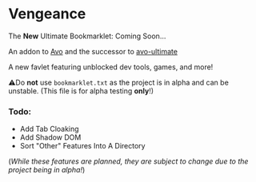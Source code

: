 # Vengeance
The **New** Ultimate Bookmarklet: Coming Soon...

An addon to [Avo](https://github.com/FogNetwork/Avo) and the successor to [avo-ultimate](https://github.com/Browncha023/avo-ultimate)

A new favlet featuring unblocked dev tools, games, and more!

⚠️Do **not** use `bookmarklet.txt` as the project is in alpha and can be unstable. (This file is for alpha testing **only**!)

### Todo:
- Add Tab Cloaking
- Add Shadow DOM
- Sort "Other" Features Into A Directory

(*While these features are planned, they are subject to change due to the project being in alpha!*)
